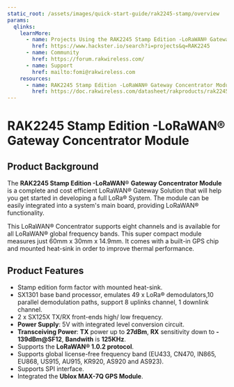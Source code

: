 ```yaml
---
static_root: /assets/images/quick-start-guide/rak2245-stamp/overview
params:
  qlinks:
    learnMore:
      - name: Projects Using the RAK2245 Stamp Edition -LoRaWAN® Gateway Concentrator Module
        href: https://www.hackster.io/search?i=projects&q=RAK2245
      - name: Community
        href: https://forum.rakwireless.com/
      - name: Support
        href: mailto:fomi@rakwireless.com
    resources:
      - name: RAK2245 Stamp Edition -LoRaWAN® Gateway Concentrator Module DataSheet
        href: https://doc.rakwireless.com/datasheet/rakproducts/rak2245-stamp-datasheet
---
```


# RAK2245 Stamp Edition -LoRaWAN® Gateway Concentrator Module

<rk-img
  :src="`${$frontmatter.static_root}/ylbgm3hgwwari6itxmii.png`"
  width="60%"
  figure-number="1"
  caption="RAK2245 Stamp Edition -LoRaWAN® Gateway Concentrator Module"
/>

## Product Background

The **RAK2245 Stamp Edition -LoRaWAN**® **Gateway Concentrator Module** is a complete and cost efficient LoRaWAN® Gateway Solution that will help you get started in developing a full LoRa® System. The module can be easily integrated into a system's main board, providing LoRaWAN® functionality.

This LoRaWAN® Concentrator supports eight channels and is available for all LoRaWAN® global frequency bands. This super compact module measures just 60mm x 30mm x 14.9mm. It comes with a built-in GPS chip and mounted heat-sink in order to improve thermal performance.

<rk-btn
  src="quick-start-guide.html"
  label="Set up Your RAK2245 Stamp Edition -LoRaWAN® Gateway Concentrator Module"
/>

<rk-quick-links :params="$frontmatter.params.qlinks" />

## Product Features

- Stamp edition form factor with mounted heat-sink.
- SX1301 base band processor, emulates 49 x LoRa® demodulators,10 parallel demodulation paths, support 8 uplinks channel, 1 downlink channel.
- 2 x SX125X TX/RX front-ends high/ low frequency.
- **Power Supply**: 5V with integrated level conversion circuit.
- **Transceiving Power**: **TX** power up to **27dBm**, **RX** sensitivity down to **- 139dBm@SF12**, **Bandwith** is **125KHz**.
- Supports the **LoRaWAN® 1.0.2 protocol**.
- Supports global license-free frequency band (EU433, CN470, IN865, EU868, US915, AU915, KR920, AS920 and AS923).
- Supports SPI interface.
- Integrated the **Ublox MAX-7Q GPS Module**.
